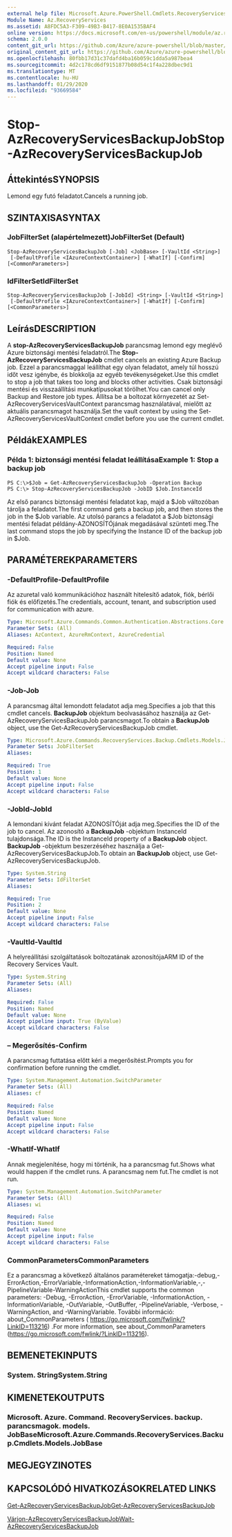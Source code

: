 ```yaml
---
external help file: Microsoft.Azure.PowerShell.Cmdlets.RecoveryServices.Backup.dll-Help.xml
Module Name: Az.RecoveryServices
ms.assetid: A8FDC5A3-F309-49B3-B417-8E0A1535BAF4
online version: https://docs.microsoft.com/en-us/powershell/module/az.recoveryservices/stop-azrecoveryservicesbackupjob
schema: 2.0.0
content_git_url: https://github.com/Azure/azure-powershell/blob/master/src/RecoveryServices/RecoveryServices/help/Stop-AzRecoveryServicesBackupJob.md
original_content_git_url: https://github.com/Azure/azure-powershell/blob/master/src/RecoveryServices/RecoveryServices/help/Stop-AzRecoveryServicesBackupJob.md
ms.openlocfilehash: 80fbb17d31c37dafd4ba16b059c1dda5a987bea4
ms.sourcegitcommit: 4d2c178cd6df9151877b08d54c1f4a228dbec9d1
ms.translationtype: MT
ms.contentlocale: hu-HU
ms.lasthandoff: 01/29/2020
ms.locfileid: "93669584"
---
```

# <span data-ttu-id="9e7e6-101">Stop-AzRecoveryServicesBackupJob</span><span class="sxs-lookup"><span data-stu-id="9e7e6-101">Stop-AzRecoveryServicesBackupJob</span></span>

## <span data-ttu-id="9e7e6-102">Áttekintés</span><span class="sxs-lookup"><span data-stu-id="9e7e6-102">SYNOPSIS</span></span>
<span data-ttu-id="9e7e6-103">Lemond egy futó feladatot.</span><span class="sxs-lookup"><span data-stu-id="9e7e6-103">Cancels a running job.</span></span>

## <span data-ttu-id="9e7e6-104">SZINTAXISA</span><span class="sxs-lookup"><span data-stu-id="9e7e6-104">SYNTAX</span></span>

### <span data-ttu-id="9e7e6-105">JobFilterSet (alapértelmezett)</span><span class="sxs-lookup"><span data-stu-id="9e7e6-105">JobFilterSet (Default)</span></span>
```
Stop-AzRecoveryServicesBackupJob [-Job] <JobBase> [-VaultId <String>]
 [-DefaultProfile <IAzureContextContainer>] [-WhatIf] [-Confirm] [<CommonParameters>]
```

### <span data-ttu-id="9e7e6-106">IdFilterSet</span><span class="sxs-lookup"><span data-stu-id="9e7e6-106">IdFilterSet</span></span>
```
Stop-AzRecoveryServicesBackupJob [-JobId] <String> [-VaultId <String>]
 [-DefaultProfile <IAzureContextContainer>] [-WhatIf] [-Confirm] [<CommonParameters>]
```

## <span data-ttu-id="9e7e6-107">Leírás</span><span class="sxs-lookup"><span data-stu-id="9e7e6-107">DESCRIPTION</span></span>
<span data-ttu-id="9e7e6-108">A **stop-AzRecoveryServicesBackupJob** parancsmag lemond egy meglévő Azure biztonsági mentési feladatról.</span><span class="sxs-lookup"><span data-stu-id="9e7e6-108">The **Stop-AzRecoveryServicesBackupJob** cmdlet cancels an existing Azure Backup job.</span></span>
<span data-ttu-id="9e7e6-109">Ezzel a parancsmaggal leállíthat egy olyan feladatot, amely túl hosszú időt vesz igénybe, és blokkolja az egyéb tevékenységeket.</span><span class="sxs-lookup"><span data-stu-id="9e7e6-109">Use this cmdlet to stop a job that takes too long and blocks other activities.</span></span>
<span data-ttu-id="9e7e6-110">Csak biztonsági mentési és visszaállítási munkatípusokat törölhet.</span><span class="sxs-lookup"><span data-stu-id="9e7e6-110">You can cancel only Backup and Restore job types.</span></span>
<span data-ttu-id="9e7e6-111">Állítsa be a boltozat környezetét az Set-AzRecoveryServicesVaultContext parancsmag használatával, mielőtt az aktuális parancsmagot használja.</span><span class="sxs-lookup"><span data-stu-id="9e7e6-111">Set the vault context by using the Set-AzRecoveryServicesVaultContext cmdlet before you use the current cmdlet.</span></span>

## <span data-ttu-id="9e7e6-112">Példák</span><span class="sxs-lookup"><span data-stu-id="9e7e6-112">EXAMPLES</span></span>

### <span data-ttu-id="9e7e6-113">Példa 1: biztonsági mentési feladat leállítása</span><span class="sxs-lookup"><span data-stu-id="9e7e6-113">Example 1: Stop a backup job</span></span>
```
PS C:\>$Job = Get-AzRecoveryServicesBackupJob -Operation Backup
PS C:\> Stop-AzRecoveryServicesBackupJob -JobID $Job.InstanceId
```

<span data-ttu-id="9e7e6-114">Az első parancs biztonsági mentési feladatot kap, majd a $Job változóban tárolja a feladatot.</span><span class="sxs-lookup"><span data-stu-id="9e7e6-114">The first command gets a backup job, and then stores the job in the $Job variable.</span></span>
<span data-ttu-id="9e7e6-115">Az utolsó parancs a feladatot a $Job biztonsági mentési feladat példány-AZONOSÍTÓjának megadásával szünteti meg.</span><span class="sxs-lookup"><span data-stu-id="9e7e6-115">The last command stops the job by specifying the Instance ID of the backup job in $Job.</span></span>

## <span data-ttu-id="9e7e6-116">PARAMÉTEREK</span><span class="sxs-lookup"><span data-stu-id="9e7e6-116">PARAMETERS</span></span>

### <span data-ttu-id="9e7e6-117">-DefaultProfile</span><span class="sxs-lookup"><span data-stu-id="9e7e6-117">-DefaultProfile</span></span>
<span data-ttu-id="9e7e6-118">Az azuretal való kommunikációhoz használt hitelesítő adatok, fiók, bérlői fiók és előfizetés.</span><span class="sxs-lookup"><span data-stu-id="9e7e6-118">The credentials, account, tenant, and subscription used for communication with azure.</span></span>

```yaml
Type: Microsoft.Azure.Commands.Common.Authentication.Abstractions.Core.IAzureContextContainer
Parameter Sets: (All)
Aliases: AzContext, AzureRmContext, AzureCredential

Required: False
Position: Named
Default value: None
Accept pipeline input: False
Accept wildcard characters: False
```

### <span data-ttu-id="9e7e6-119">-Job</span><span class="sxs-lookup"><span data-stu-id="9e7e6-119">-Job</span></span>
<span data-ttu-id="9e7e6-120">A parancsmag által lemondott feladatot adja meg.</span><span class="sxs-lookup"><span data-stu-id="9e7e6-120">Specifies a job that this cmdlet cancels.</span></span>
<span data-ttu-id="9e7e6-121">**BackupJob** objektum beolvasásához használja az Get-AzRecoveryServicesBackupJob parancsmagot.</span><span class="sxs-lookup"><span data-stu-id="9e7e6-121">To obtain a **BackupJob** object, use the Get-AzRecoveryServicesBackupJob cmdlet.</span></span>

```yaml
Type: Microsoft.Azure.Commands.RecoveryServices.Backup.Cmdlets.Models.JobBase
Parameter Sets: JobFilterSet
Aliases:

Required: True
Position: 1
Default value: None
Accept pipeline input: False
Accept wildcard characters: False
```

### <span data-ttu-id="9e7e6-122">-JobId</span><span class="sxs-lookup"><span data-stu-id="9e7e6-122">-JobId</span></span>
<span data-ttu-id="9e7e6-123">A lemondani kívánt feladat AZONOSÍTÓját adja meg.</span><span class="sxs-lookup"><span data-stu-id="9e7e6-123">Specifies the ID of the job to cancel.</span></span>
<span data-ttu-id="9e7e6-124">Az azonosító a **BackupJob** -objektum InstanceId tulajdonsága.</span><span class="sxs-lookup"><span data-stu-id="9e7e6-124">The ID is the InstanceId property of a **BackupJob** object.</span></span>
<span data-ttu-id="9e7e6-125">**BackupJob** -objektum beszerzéséhez használja a Get-AzRecoveryServicesBackupJob.</span><span class="sxs-lookup"><span data-stu-id="9e7e6-125">To obtain an **BackupJob** object, use Get-AzRecoveryServicesBackupJob.</span></span>

```yaml
Type: System.String
Parameter Sets: IdFilterSet
Aliases:

Required: True
Position: 2
Default value: None
Accept pipeline input: False
Accept wildcard characters: False
```

### <span data-ttu-id="9e7e6-126">-VaultId</span><span class="sxs-lookup"><span data-stu-id="9e7e6-126">-VaultId</span></span>
<span data-ttu-id="9e7e6-127">A helyreállítási szolgáltatások boltozatának azonosítója</span><span class="sxs-lookup"><span data-stu-id="9e7e6-127">ARM ID of the Recovery Services Vault.</span></span>

```yaml
Type: System.String
Parameter Sets: (All)
Aliases:

Required: False
Position: Named
Default value: None
Accept pipeline input: True (ByValue)
Accept wildcard characters: False
```

### <span data-ttu-id="9e7e6-128">– Megerősítés</span><span class="sxs-lookup"><span data-stu-id="9e7e6-128">-Confirm</span></span>
<span data-ttu-id="9e7e6-129">A parancsmag futtatása előtt kéri a megerősítést.</span><span class="sxs-lookup"><span data-stu-id="9e7e6-129">Prompts you for confirmation before running the cmdlet.</span></span>

```yaml
Type: System.Management.Automation.SwitchParameter
Parameter Sets: (All)
Aliases: cf

Required: False
Position: Named
Default value: None
Accept pipeline input: False
Accept wildcard characters: False
```

### <span data-ttu-id="9e7e6-130">-WhatIf</span><span class="sxs-lookup"><span data-stu-id="9e7e6-130">-WhatIf</span></span>
<span data-ttu-id="9e7e6-131">Annak megjelenítése, hogy mi történik, ha a parancsmag fut.</span><span class="sxs-lookup"><span data-stu-id="9e7e6-131">Shows what would happen if the cmdlet runs.</span></span> <span data-ttu-id="9e7e6-132">A parancsmag nem fut.</span><span class="sxs-lookup"><span data-stu-id="9e7e6-132">The cmdlet is not run.</span></span>

```yaml
Type: System.Management.Automation.SwitchParameter
Parameter Sets: (All)
Aliases: wi

Required: False
Position: Named
Default value: None
Accept pipeline input: False
Accept wildcard characters: False
```

### <span data-ttu-id="9e7e6-133">CommonParameters</span><span class="sxs-lookup"><span data-stu-id="9e7e6-133">CommonParameters</span></span>
<span data-ttu-id="9e7e6-134">Ez a parancsmag a következő általános paramétereket támogatja:-debug,-ErrorAction,-ErrorVariable,-InformationAction,-InformationVariable,-,-PipelineVariable-WarningAction</span><span class="sxs-lookup"><span data-stu-id="9e7e6-134">This cmdlet supports the common parameters: -Debug, -ErrorAction, -ErrorVariable, -InformationAction, -InformationVariable, -OutVariable, -OutBuffer, -PipelineVariable, -Verbose, -WarningAction, and -WarningVariable.</span></span> <span data-ttu-id="9e7e6-135">További információ: about_CommonParameters ( https://go.microsoft.com/fwlink/?LinkID=113216) .</span><span class="sxs-lookup"><span data-stu-id="9e7e6-135">For more information, see about_CommonParameters (https://go.microsoft.com/fwlink/?LinkID=113216).</span></span>

## <span data-ttu-id="9e7e6-136">BEMENETEK</span><span class="sxs-lookup"><span data-stu-id="9e7e6-136">INPUTS</span></span>

### <span data-ttu-id="9e7e6-137">System. String</span><span class="sxs-lookup"><span data-stu-id="9e7e6-137">System.String</span></span>

## <span data-ttu-id="9e7e6-138">KIMENETEK</span><span class="sxs-lookup"><span data-stu-id="9e7e6-138">OUTPUTS</span></span>

### <span data-ttu-id="9e7e6-139">Microsoft. Azure. Command. RecoveryServices. backup. parancsmagok. models. JobBase</span><span class="sxs-lookup"><span data-stu-id="9e7e6-139">Microsoft.Azure.Commands.RecoveryServices.Backup.Cmdlets.Models.JobBase</span></span>

## <span data-ttu-id="9e7e6-140">MEGJEGYZI</span><span class="sxs-lookup"><span data-stu-id="9e7e6-140">NOTES</span></span>

## <span data-ttu-id="9e7e6-141">KAPCSOLÓDÓ HIVATKOZÁSOK</span><span class="sxs-lookup"><span data-stu-id="9e7e6-141">RELATED LINKS</span></span>

[<span data-ttu-id="9e7e6-142">Get-AzRecoveryServicesBackupJob</span><span class="sxs-lookup"><span data-stu-id="9e7e6-142">Get-AzRecoveryServicesBackupJob</span></span>](./Get-AzRecoveryServicesBackupJob.md)

[<span data-ttu-id="9e7e6-143">Várjon-AzRecoveryServicesBackupJob</span><span class="sxs-lookup"><span data-stu-id="9e7e6-143">Wait-AzRecoveryServicesBackupJob</span></span>](./Wait-AzRecoveryServicesBackupJob.md)


